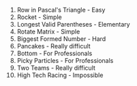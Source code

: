 01. Row in Pascal's Triangle - Easy
02. Rocket - Simple
03. Longest Valid Parentheses - Elementary
04. Rotate Matrix - Simple
05. Biggest Formed Number - Hard
06. Pancakes - Really difficult
07. Bottom - For Professionals
08. Picky Particles - For Professionals
09. Two Teams - Really difficult
10. High Tech Racing - Impossible
